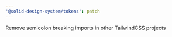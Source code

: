 ```yaml
---
'@solid-design-system/tokens': patch
---
```


Remove semicolon breaking imports in other TailwindCSS projects
